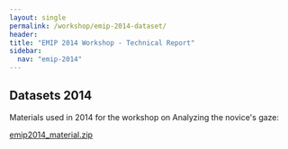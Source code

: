 ```yaml
---
layout: single
permalink: /workshop/emip-2014-dataset/
header:
title: "EMIP 2014 Workshop - Technical Report"
sidebar:
  nav: "emip-2014"
---
```


## Datasets 2014
Materials used in 2014 for the workshop on Analyzing the novice's gaze:

[emip2014_material.zip](/assets/emip2014_material.zip)
